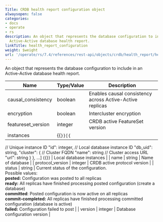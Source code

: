 ```yaml
---
Title: CRDB health report configuration object
alwaysopen: false
categories:
- docs
- operate
- rs
description: An object that represents the database configuration to include in an
  Active-Active database health report.
linkTitle: health_report_configuration
weight: $weight
url: '/operate/rs/7.4/references/rest-api/objects/crdb/health_report/health_report_configuration/'
---
```


An object that represents the database configuration to include in an Active-Active database health report.

| Name | Type/Value | Description |
|------|------------|-------------|
| causal_consistency | boolean | Enables causal consistency across Active-Active replicas |
| encryption | boolean | Intercluster encryption |
| featureset_version | integer | CRDB active FeatureSet version |
| instances | {{<code>}}[{
  // Unique instance ID
  "id": integer,
  // Local database instance ID
  "db_uid": string,
  "cluster": {
    // Cluster FQDN
    "name": string
    // Cluster access URL
    "url": string
  }
}, ...] {{</code>}} | Local database instances  |
| name | string | Name of database |
| protocol_version | integer | CRDB active protocol version |
| status | string | Current status of the configuration.<br/>Possible values:<br/>**posted:**  Configuration was posted to all replicas<br/>**ready:** All replicas have finished processing posted configuration (create a database)<br/>**committed**: Posted configuration is now active on all replicas<br/>**commit-completed:** All replicas have finished processing committed configuration (database is active)<br/>**failed:** Configuration failed to post |
| version | integer | Database configuration version |
